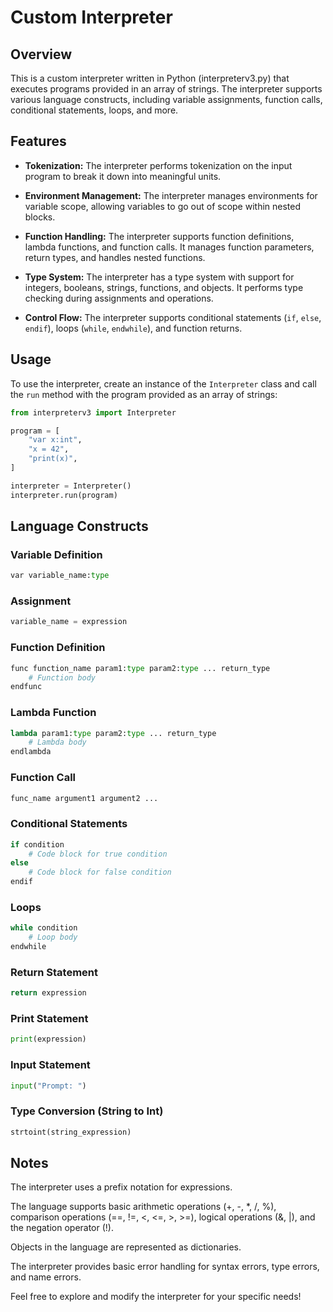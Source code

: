 # Custom Interpreter 

## Overview

This is a custom interpreter written in Python (interpreterv3.py) that executes programs provided in an array of strings. The interpreter supports various language constructs, including variable assignments, function calls, conditional statements, loops, and more.

## Features

- **Tokenization:** The interpreter performs tokenization on the input program to break it down into meaningful units.

- **Environment Management:** The interpreter manages environments for variable scope, allowing variables to go out of scope within nested blocks.

- **Function Handling:** The interpreter supports function definitions, lambda functions, and function calls. It manages function parameters, return types, and handles nested functions.

- **Type System:** The interpreter has a type system with support for integers, booleans, strings, functions, and objects. It performs type checking during assignments and operations.

- **Control Flow:** The interpreter supports conditional statements (`if`, `else`, `endif`), loops (`while`, `endwhile`), and function returns.

## Usage

To use the interpreter, create an instance of the `Interpreter` class and call the `run` method with the program provided as an array of strings:

```python
from interpreterv3 import Interpreter

program = [
    "var x:int",
    "x = 42",
    "print(x)",
]

interpreter = Interpreter()
interpreter.run(program)
```

## Language Constructs
### Variable Definition
```python
var variable_name:type
```
### Assignment
```python
variable_name = expression
```
### Function Definition
```python
func function_name param1:type param2:type ... return_type
    # Function body
endfunc
```
### Lambda Function
```python
lambda param1:type param2:type ... return_type
    # Lambda body
endlambda
```
### Function Call
```python
func_name argument1 argument2 ...
```
### Conditional Statements
```python
if condition
    # Code block for true condition
else
    # Code block for false condition
endif
```
### Loops
```python
while condition
    # Loop body
endwhile
```
### Return Statement
```python
return expression
```
### Print Statement
```python
print(expression)
```
### Input Statement
```python
input("Prompt: ")
```
### Type Conversion (String to Int)
```python
strtoint(string_expression)
```

## Notes
The interpreter uses a prefix notation for expressions.

The language supports basic arithmetic operations (+, -, *, /, %), comparison operations (==, !=, <, <=, >, >=), logical operations (&, |), and the negation operator (!).

Objects in the language are represented as dictionaries.

The interpreter provides basic error handling for syntax errors, type errors, and name errors.

Feel free to explore and modify the interpreter for your specific needs!
